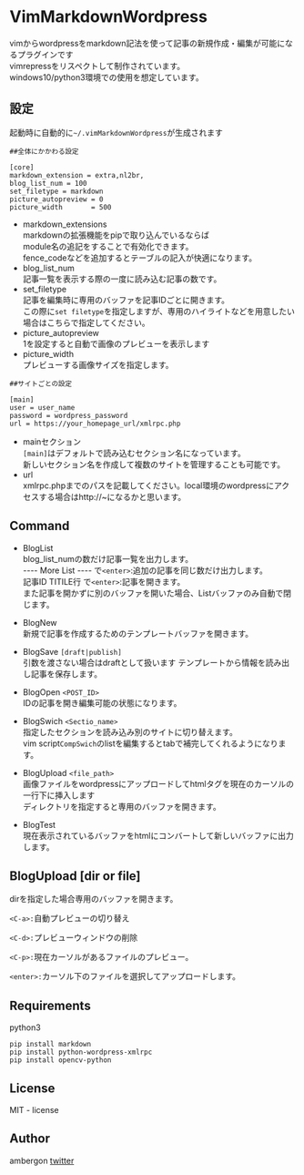 # VimMarkdownWordpress
vimからwordpressをmarkdown記法を使って記事の新規作成・編集が可能になるプラグインです<br />
vimrepressをリスペクトして制作されています。<br />
windows10/python3環境での使用を想定しています。<br />

## 設定
起動時に自動的に`~/.vimMarkdownWordpress`が生成されます<br />

```
##全体にかかわる設定

[core]
markdown_extension = extra,nl2br,
blog_list_num = 100
set_filetype = markdown
picture_autopreview = 0
picture_width       = 500
```

- markdown_extensions<br />
    markdownの拡張機能をpipで取り込んでいるならば<br />
    module名の追記をすることで有効化できます。<br />
    fence_codeなどを追加するとテーブルの記入が快適になります。<br />
- blog_list_num<br />
    記事一覧を表示する際の一度に読み込む記事の数です。<br />
- set_filetype<br />
    記事を編集時に専用のバッファを記事IDごとに開きます。<br />
    この際に`set filetype`を指定しますが、専用のハイライトなどを用意したい場合はこちらで指定してください。<br />
- picture_autopreview<br />
    1を設定すると自動で画像のプレビューを表示します
- picture_width<br />
    プレビューする画像サイズを指定します。

```
##サイトごとの設定

[main]
user = user_name
password = wordpress_password
url = https://your_homepage_url/xmlrpc.php
```

- mainセクション<br />
    `[main]`はデフォルトで読み込むセクション名になっています。<br />
    新しいセクション名を作成して複数のサイトを管理することも可能です。<br />
- url<br />
    xmlrpc.phpまでのパスを記載してください。local環境のwordpressにアクセスする場合はhttp://~になるかと思います。<br />



## Command
- BlogList<br />
    blog_list_numの数だけ記事一覧を出力します。<br />
    ---- More List ---- で`<enter>`:追加の記事を同じ数だけ出力します。<br />
    記事ID TITILE行     で`<enter>`:記事を開きます。<br />
    また記事を開かずに別のバッファを開いた場合、Listバッファのみ自動で閉じます。<br />
- BlogNew<br />
    新規で記事を作成するためのテンプレートバッファを開きます。<br />
- BlogSave `[draft|publish]`<br />
    引数を渡さない場合はdraftとして扱います
    テンプレートから情報を読み出し記事を保存します。<br />
- BlogOpen `<POST_ID>`<br />
    IDの記事を開き編集可能の状態になります。<br />
- BlogSwich `<Sectio_name>`<br />
    指定したセクションを読み込み別のサイトに切り替えます。<br />
    vim script`CompSwich`のlistを編集するとtabで補完してくれるようになります。<br />
- BlogUpload `<file_path>`<br />
    画像ファイルをwordpressにアップロードしてhtmlタグを現在のカーソルの一行下に挿入します<br />
    ディレクトリを指定すると専用のバッファを開きます。

- BlogTest<br />
    現在表示されているバッファをhtmlにコンバートして新しいバッファに出力します。

## BlogUpload [dir or file]
dirを指定した場合専用のバッファを開きます。

`<C-a>:`自動プレビューの切り替え

`<C-d>:`プレビューウィンドウの削除

`<C-p>:`現在カーソルがあるファイルのプレビュー。

`<enter>:`カーソル下のファイルを選択してアップロードします。
    

## Requirements
python3
```
pip install markdown
pip install python-wordpress-xmlrpc
pip install opencv-python
```

## License
MIT - license

## Author
ambergon 
[twitter](https://twitter.com/Sc_lFoxGon)

